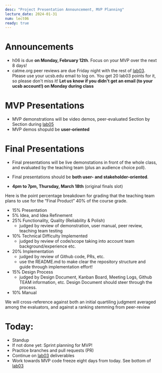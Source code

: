 ```yaml
---
desc: "Project Presentation Announcement, MVP Planning"
lecture_date: 2024-01-31
num: lect06
ready: true
---
```

 
# Announcements
* h06 is due **on Monday, February 12th**. Focus on your MVP over the next 8 days!  
* catme.org peer reviews are due Friday night with the rest of [lab03](https://ucsb-cs148.github.io/w24/lab/lab03/). Please use your ucsb.edu email to log on. You get 20 lab03 points for it, so please don't miss it! **Let us know if you didn't get an email (to your ucsb account!) on Monday during class**

# MVP Presentations
* MVP demonstrations will be video demos, peer-evaluated Section by Section during [lab05](https://ucsb-cs148.github.io/w24/lab/lab05/)
* MVP demos shopuld be **user-oriented**

# Final Presentations 

* Final presentations will be live demonstations in front of the whole class, and evaluated by the teaching team (plus an audience choice poll). 
* Final presentations should be **both user- and stakeholder-oriented**. 

* **4pm to 7pm, Thursday, March 18th** (original finals slot)

Here is the point percentage breakdown for grading that the teaching team plans to use for the “Final Product” 40% of the course grade.

* 15% Presentation
* 5% Idea, and Idea Refinement 
* 25% Functionality, Quality (Reliability & Polish) 
    * judged by review of demonstration, user manual, peer review, teaching team testing 
* 10% Technical Difficulty Implemented 
    * judged by review of code/scope taking into account team background/experience etc.
* 20% Implementation 
    * judged by review of Github code, PRs, etc. 
    * use the README.md to make clear the repository structure and guide through implementation effort! 
* 15% Design Process 
    * judged by Design Document, Kanban Board, Meeting Logs, Github TEAM information, etc. Design Document should steer through the process.
* 10% Manual 

We will cross-reference against both an initial quartiling judgment averaged among the evaluators, and against a ranking stemming from peer-review


# Today:

* Standup
* If not done yet: Sprint planning for MVP! 
* Practice branches and pull requests (PR)
* Continue on [lab03](https://ucsb-cs148.github.io/w24/lab/lab03/) deliverables
* Work towards MVP code freeze eight days from today. See bottom of [lab03](https://ucsb-cs148.github.io/w24/lab/lab03/)
